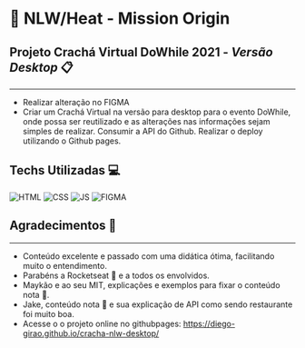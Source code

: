 # 🚀 NLW/Heat - Mission Origin
## Projeto Crachá Virtual DoWhile 2021 - *Versão Desktop* 📋
---
- Realizar alteração no FIGMA
- Criar um Crachá Virtual na versão para desktop para o evento DoWhile, onde possa ser reutilizado e as alterações nas informações sejam simples de realizar. Consumir a API do Github.  Realizar o deploy utilizando o Github pages. 
 ## Techs Utilizadas 💻

![HTML](https://img.shields.io/badge/HTML5-E34F26?style=for-the-badge&logo=html5&logoColor=white) ![CSS](https://img.shields.io/badge/CSS3-1572B6?style=for-the-badge&logo=css3&logoColor=white) ![JS](https://img.shields.io/badge/JavaScript-323330?style=for-the-badge&logo=javascript&logoColor=F7DF1E) ![FIGMA](https://img.shields.io/badge/Figma-F24E1E?style=for-the-badge&logo=figma&logoColor=white)

## Agradecimentos 🤙
---
- Conteúdo excelente e passado com uma didática ótima, facilitando muito o entendimento.
- Parabéns a Rocketseat 🚀 e a todos os envolvidos.
- Maykão e ao seu MIT, explicações e exemplos para fixar o conteúdo nota 💯.
- Jake, conteúdo nota 💯 e sua explicação de API como sendo restaurante foi muito boa.
- Acesse o o projeto online no githubpages: https://diego-girao.github.io/cracha-nlw-desktop/

